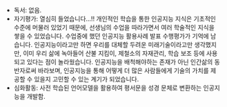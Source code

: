 - 독서: 없음.
- 자기평가: 열심히 들었습니다...!! 개인적인 학습을 통한 인공지능 지식은 기초적인 수준에 머물러 있었기 때문에, 선생님의 수업을 따라가면서 여러 학술적인 지식을 쌓을 수 있었습니다. 수업중에 했던 인공지능 활용사례 발표 수행평가가 기억에 남습니다. 인공지능이라고만 하면 우리를 대체할 두려운 미래기술이라고만 생각했지만, 이미 우리 삶에 녹아들어 산불 지킴이, 제철소의 자재관리, 학습 보조 등에 사용되고 있다는 점이 놀라웠습니다. 인공지능을 배척해야하는 존재가 아닌 인간삶의 동반자로써 바라보며, 인공지능을 통해 어떻게 더 많은 사람들에게 기술의 가치를 제공할 수 있을지 고민할 수 있는 계기가 되었습니다. 
- 심화활동: 사전 학습된 언어모델을 활용하여 평서문을 성경 문체로 변환하는 인공지능을 개발함. 
<!--stackedit_data:
eyJoaXN0b3J5IjpbLTU3MzY3NTYzMyw4MTUxMDMzLDEyNzY3OT
M4MzEsMTg4ODM5NzkzOSwxMDQ5NDE3MTEzLDQwNjk0MDEzNywx
NjE2NTE5MTA4LC0xNzQwNzc2NzEyXX0=
-->